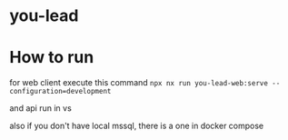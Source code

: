 # you-lead
# How to run
for web client execute this command 
``npx nx run you-lead-web:serve --configuration=development``

and api run in vs 

also if you don't have local mssql, there is a one in docker compose 
